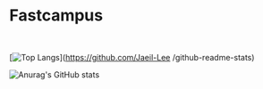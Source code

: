 # Fastcampus


<br>

[![Top Langs](https://github-readme-stats.vercel.app/api/top-langs/?username=Jaeil-Lee/Fastcampus)](https://github.com/Jaeil-Lee
/github-readme-stats)

![Anurag's GitHub stats](https://github-readme-stats.vercel.app/api?Jaeil-Lee/Fastcampus=anuraghazra&show_icons=true&theme=radical)
